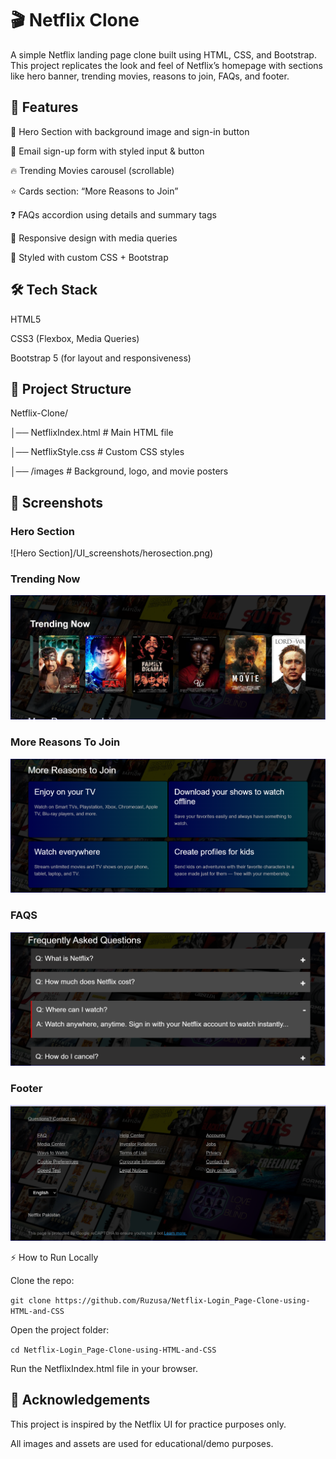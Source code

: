 # 🎬 Netflix Clone

A simple Netflix landing page clone built using HTML, CSS, and Bootstrap.
This project replicates the look and feel of Netflix’s homepage with sections like hero banner, trending movies, reasons to join, FAQs, and footer.

## 🚀 Features

🎥 Hero Section with background image and sign-in button

📩 Email sign-up form with styled input & button

🔥 Trending Movies carousel (scrollable)

⭐ Cards section: “More Reasons to Join”

❓ FAQs accordion using details and summary tags

📱 Responsive design with media queries

🎨 Styled with custom CSS + Bootstrap



## 🛠️ Tech Stack

HTML5

CSS3 (Flexbox, Media Queries)

Bootstrap 5 (for layout and responsiveness)

## 📂 Project Structure

Netflix-Clone/

│── NetflixIndex.html        # Main HTML file

│── NetflixStyle.css  # Custom CSS styles

│── /images           # Background, logo, and movie posters

## 📸 Screenshots

### Hero Section

![Hero Section]/UI_screenshots/herosection.png)

### Trending Now

![Trending Now](/UI_screenshots/trendingnow.png)

### More Reasons To Join

![More Reasons To Join](/UI_screenshots/moreReasonsToJoin.png)

### FAQS

![FAQS](/UI_screenshots/faqs.png)

### Footer

![Footer](/UI_screenshots/footer.png)

⚡ How to Run Locally

Clone the repo:

`git clone https://github.com/Ruzusa/Netflix-Login_Page-Clone-using-HTML-and-CSS`


Open the project folder:

`cd Netflix-Login_Page-Clone-using-HTML-and-CSS`


Run the NetflixIndex.html file in your browser.

## 🙌 Acknowledgements

This project is inspired by the Netflix UI for practice purposes only.

All images and assets are used for educational/demo purposes.
